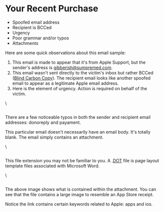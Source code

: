 # Your Recent Purchase

* Spoofed email address
* Recipient is BCCed
* Urgency
* Poor grammar and/or typos
* Attachments

Here are some quick observations about this email sample:

1. This email is made to appear that it's from Apple Support, but the sender's address is gibberish@sumpremed.com.&#x20;
2. This email wasn't sent directly to the victim's inbox but rather BCCed ([Blind Carbon Copy](https://www.technology.pitt.edu/help-desk/how-to-documents/using-blind-carbon-copy-bcc-feature-protect-privacy-email-addresses)). The recipient email looks like another spoofed email to appear as a legitimate Apple email address.&#x20;
3. Here is the element of urgency. Action is required on behalf of the victim.&#x20;

\


<figure><img src="https://assets.tryhackme.com/additional/phishing2.0/email5-details2.png" alt=""><figcaption></figcaption></figure>

There are a few noticeable typos in both the sender and recipient email addresses: donoreply and payament.

This particular email doesn't necessarily have an email body. It's totally blank. The email simply contains an attachment.&#x20;

\


<figure><img src="https://assets.tryhackme.com/additional/phishing2.0/email5-attachment.png" alt=""><figcaption></figcaption></figure>

This file extension you may not be familiar to you. A .[DOT](https://www.reviversoft.com/en/file-extensions/dot) file is page layout template files associated with Microsoft Word.&#x20;

\


<figure><img src="https://assets.tryhackme.com/additional/phishing2.0/email5-attachment2.png" alt=""><figcaption></figcaption></figure>

The above image shows what is contained within the attachment. You can see that the file contains a large image to resemble an App Store receipt.&#x20;

Notice the link contains certain keywords related to Apple: apps and ios.&#x20;
